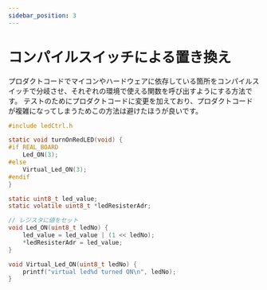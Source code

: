 ```yaml
---
sidebar_position: 3
---
```


# コンパイルスイッチによる置き換え

プロダクトコードでマイコンやハードウェアに依存している箇所をコンパイルスイッチで分岐させ、それぞれの環境で使える関数を呼び出すようにする方法です。
テストのためにプロダクトコードに変更を加えており、プロダクトコードが複雑になってしまうためこの方法は避けたほうが良いです。

```c title="プロダクトコード ledCtrl.c"
#include ledCtrl.h

static void turnOnRedLED(void) {
#if REAL_BOARD
    Led_ON(3);
#else
    Virtual_Led_ON(3);
#endif
}
```

```c title="プロダクトコード用のled.c"
static uint8_t led_value;
static volatile uint8_t *ledResisterAdr;

// レジスタに値をセット
void Led_ON(uint8_t ledNo) {
    led_value = led_value | (1 << ledNo);
    *ledResisterAdr = led_value;
}
```

```c title="テストコード用の led.c"
void Virtual_Led_ON(uint8_t ledNo) {
    printf("virtual led%d turned ON\n", ledNo);
}
```
